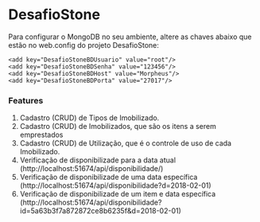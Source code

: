 # DesafioStone

Para configurar o MongoDB no seu ambiente, altere as chaves abaixo que estão no web.config do projeto DesafioStone:
```
<add key="DesafioStoneBDUsuario" value="root"/>
<add key="DesafioStoneBDSenha" value="123456"/>
<add key="DesafioStoneBDHost" value="Morpheus"/>
<add key="DesafioStoneBDPorta" value="27017"/>
```
### Features
1) Cadastro (CRUD) de Tipos de Imobilizado.
2) Cadastro (CRUD) de Imobilizados, que são os itens a serem emprestados
3) Cadastro (CRUD) de Utilização, que é o controle de uso de cada Imobilizado.
5) Verificação de disponibilizade para a data atual (http://localhost:51674/api/disponibilidade/)
6) Verificação de disponibilizade de uma data específica (http://localhost:51674/api/disponibilidade?d=2018-02-01)
7) Verificação de disponibilizade de um item e data específica (http://localhost:51674/api/disponibilidade?id=5a63b3f7a872872ce8b6235f&d=2018-02-01)

